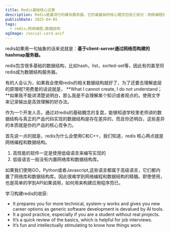```yaml
---
title: Redis基础核心记录
description: Redis是最流行的缓存服务器，它的最基础的核心理念包括三部分：网络编程的基础知识；核心数据结构；底层C语言编程。
publishDate: 2025-04-05
tags:
  - redis;网络编程;数据结构
ogImage: /social-card.avif
---
```

redis如果用一句抽象的话来说就是：**基于client-server通过网络而构建的hashmap服务器。**

redis包含很多基础的数据结构，比如hash，list，sorted-set等，因此有的甚至将redis成为数据结构服务器。

有的人会认为，如果我会使用redis的相关数据结构就好了，为了还要去理解底层的原理呢?用费曼的话说就是，
**What I cannot create, I do not understand；**如果我不能讲清楚说明白，那么我是不会理解某个知识或者观点的。使用文字来记录输出是高效理解的好办法。

作为一个开发人员，通过对redis的基础概念的复盘，能够知道学校里老师讲的数据结构与真正的产品代码实现的数据结构是存在差异的，而且你还明白，这些差异的本质就是你的产品的核心竞争力。

首先说一点的就是，redis为什么会使用C和C++，我们知道，redis 核心两点就是网络编程和数据结构。

1. 高性能的软件一定是使用低级语言来编写实现的
2. 低级语言一般没有内置网络库和数据结构库。

如果我们使用GO，Python或者Javascript,这些语言都属于高级语言，它们都内置了网络库和数据结构库。因此很难学到网络编程和数据结构的精髓。即使使用，也是简单的学到API如果调用，如何用来构建应用程序而已。



学习构建redis的收获:

* It prepares you for more technical, system-y works and gives you new career options as generic software development is devalued by AI tools.
* It a good practice, especially if you are a student without real projects.
* It’s a quick review of the basics, which is helpful for job interviews.
* It’s fun and intellectually stimulating to know how things work.
